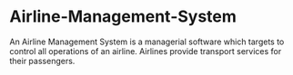# Airline-Management-System
An Airline Management System is a managerial software which targets to control all operations of an airline. Airlines provide transport services for their passengers.
